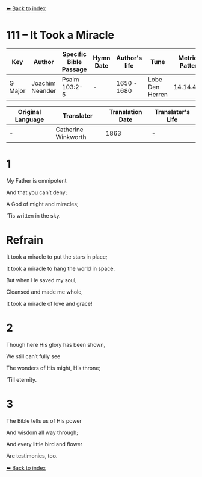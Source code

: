 [⬅️ Back to index](../README.md)

# 111 – It Took a Miracle

Key | Author   | Specific Bible Passage     |Hymn Date |Author's life |Tune |Metrical Pattern   |Composer/Source                                                                                        
-- | --------- | ---------------------------|----------|--------------|-----|-------------------|-------------   
G Major  | Joachim Neander      | Psalm 103:2-5 | -  | 1650 - 1680 | Lobe Den Herren | 14.14.4.7.8 | Chorale Book for England, 1863 

Original Language | Translater | Translation Date   | Translater's Life     
----------------- | --------- | --------------------|-------------   
\-  | Catherine Winkworth      | 1863 | -  | 1827 - 1878 



# 1

My Father is omnipotent

And that you can’t deny;

A God of might and miracles;

‘Tis written in the sky.



# Refrain

It took a miracle to put the stars in place;

It took a miracle to hang the world in space.

But when He saved my soul,

Cleansed and made me whole,

It took a miracle of love and grace!



# 2

Though here His glory has been shown,

We still can’t fully see

The wonders of His might, His throne;

‘Till eternity.



# 3

The Bible tells us of His power

And wisdom all way through;

And every little bird and flower

Are testimonies, too.

[⬅️ Back to index](../README.md)
